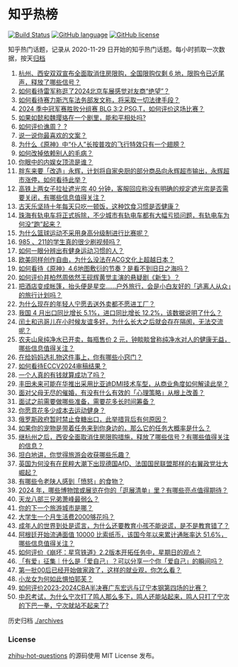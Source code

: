 # 知乎热榜
[![Build Status](https://github.com/ToWeLong/zhihu-hot-questions/workflows/CI/badge.svg)](https://github.com/ToWeLong/zhihu-hot-questions/actions)
[![GitHub language](https://img.shields.io/badge/language-golang-orange.svg)](https://golang.org/)
[![GitHub license](https://img.shields.io/github/license/ToWeLong/zhihu-hot-questions)](https://github.com/ToWeLong/zhihu-hot-questions/blob/main/LICENSE)

知乎热门话题，记录从 2020-11-29 日开始的知乎热门话题。每小时抓取一次数据，按天[归档](./archives)

<!-- BEGIN -->

1. [杭州、西安双双宣布全面取消住房限购，全国限购仅剩 6 地，限购令已近尾声，释放了哪些信号？](https://www.zhihu.com/question/655459201)
1. [如何看待雷军称逛了2024北京车展感觉对友商“绝望”？](https://www.zhihu.com/question/655216484)
1. [如何看待赛力斯汽车法务部发文称，将采取一切法律手段？](https://www.zhihu.com/question/655133456)
1. [2024 季中冠军赛胜败分组赛 BLG 3:2 PSG.T，如何评价这场比赛？](https://www.zhihu.com/question/655458598)
1. [如果如懿和魏璎珞在一个剧里，能和平相处吗?](https://www.zhihu.com/question/538837423)
1. [如何评价谯周？ ?](https://www.zhihu.com/question/35865739)
1. [说一说你最喜欢的文案？](https://www.zhihu.com/question/650683493)
1. [为什么《原神》中“仆人”长按普攻的飞行特效只有一个翅膀？](https://www.zhihu.com/question/654515471)
1. [如何改掉依赖别人的毛病？](https://www.zhihu.com/question/653480308)
1. [你眼中的内娱女顶流是谁？](https://www.zhihu.com/question/652991636)
1. [胖东来要「改造」永辉，计划将自家央厨的部分商品向永辉超市输出，永辉超市涨停，如何看待此举？](https://www.zhihu.com/question/655430404)
1. [高铁上两女子拉扯遮光帘 40 分钟，客服回应称没有明确的规定遮光帘是否需要关闭，有哪些信息值得关注？](https://www.zhihu.com/question/655149233)
1. [古天乐坚持十年每天只吃一顿饭，这种饮食习惯是否健康？](https://www.zhihu.com/question/654477046)
1. [珠海有轨电车将正式拆除，不少城市有轨电车都有大幅亏损问题，有轨电车为何没“跑”起来？](https://www.zhihu.com/question/655216043)
1. [为什么篮球运动不采用身高分级制进行比赛呢？](https://www.zhihu.com/question/642128349)
1. [985 、211的学生真的很少刷视频吗？](https://www.zhihu.com/question/655207797)
1. [如何一眼分辨出有健身运动习惯的人？](https://www.zhihu.com/question/633237461)
1. [欧美同样创作自由，为什么没法在ACG文化上超越日本？](https://www.zhihu.com/question/649318081)
1. [如何看待《原神》4.6地图敷衍的节奏？是看不到旧日之海吗？](https://www.zhihu.com/question/655395548)
1. [如何评价井柏然周依然王砚辉黄觉主演的悬疑剧《新生》？](https://www.zhihu.com/question/655173322)
1. [把酒店变成帐篷，抬头便是星空……户外旅行，会是小白友好的「逃离人从众」的旅行计划吗？](https://www.zhihu.com/question/654363766)
1. [为什么现在的年轻人宁愿去送外卖都不愿进工厂？](https://www.zhihu.com/question/392643496)
1. [我国 4 月出口同比增长 5.1%，进口同比增长 12.2%，该数据说明了什么？](https://www.zhihu.com/question/655439418)
1. [闰土和迅哥儿在小时候友谊多好，为什么长大之后就会存在隔阂，无法交流呢？](https://www.zhihu.com/question/655443488)
1. [农夫山泉纯净水已开卖，每瓶售价 2 元，钟睒睒曾称纯净水对人的健康无益，哪些信息值得关注？](https://www.zhihu.com/question/655317518)
1. [在给妈妈选礼物这件事上，你有哪些小窍门？](https://www.zhihu.com/question/654610242)
1. [如何看待ECCV2024审稿结果？](https://www.zhihu.com/question/642095706)
1. [一个人真的有钱就算成功了吗？](https://www.zhihu.com/question/655178141)
1. [丰田未来可能在华推出采用比亚迪DMI技术车型，从商业角度如何解读此举？](https://www.zhihu.com/question/655429971)
1. [面对父母无尽的催婚，有没有什么有效的「心理策略」从根上改善？](https://www.zhihu.com/question/653430269)
1. [面试之前需要做哪些准备，需要花多长时间筹备？](https://www.zhihu.com/question/651409573)
1. [你愿意花多少成本去运动健身？](https://www.zhihu.com/question/655284591)
1. [俄罗斯政府暂时禁止食糖出口，此举措背后有何原因？](https://www.zhihu.com/question/654928743)
1. [如果你的宠物是带着任务来到你身边的，那么它的任务大概率是什么？](https://www.zhihu.com/question/653429421)
1. [继杭州之后，西安全面取消住房限购措施，释放了哪些信号？有哪些值得关注的信息？](https://www.zhihu.com/question/655455691)
1. [坦白地讲，你觉得旅游会收获哪些乐趣？](https://www.zhihu.com/question/653301531)
1. [英国为何没有在民粹大潮下出现德国AfD、法国国民联盟那样的右翼政党壮大崛起？](https://www.zhihu.com/question/645385028)
1. [有哪些令老陕人感到「愤怒」的食物？](https://www.zhihu.com/question/654368963)
1. [2024 年，哪些博物馆或展览在你的「逛展清单」里？有哪些亮点值得期待？](https://www.zhihu.com/question/655334511)
1. [天龙八部三兄弟萧峰最弱么？](https://www.zhihu.com/question/654783233)
1. [你的下一个旅游城市是哪？](https://www.zhihu.com/question/653678578)
1. [大学生一个月生活费2000够花吗？](https://www.zhihu.com/question/653988458)
1. [成年人的世界到处是谎言，为什么还要教育小孩不能说谎，是不是教育错了？](https://www.zhihu.com/question/649462600)
1. [阿根廷开始流通面值 10000 比索纸币，该国今年以来累计通胀率达 51.6%，哪些信息值得关注？](https://www.zhihu.com/question/655342189)
1. [如何评价《崩坏：星穹铁道》2.2版本开拓任务中，星期日的观点？](https://www.zhihu.com/question/655387407)
1. [「有爱」征集｜什么是「爱自己」？可以分享一个你「爱自己」的瞬间吗？](https://www.zhihu.com/question/655443176)
1. [第一批00后已经开始做家政了，这样的就业观，你怎么看？](https://www.zhihu.com/question/655403801)
1. [小龙女为何如此惧怕郭芙？](https://www.zhihu.com/question/655382716)
1. [如何评价2023-2024CBA半决赛广东宏远与辽宁本钢第四场的比赛？](https://www.zhihu.com/question/655384360)
1. [中忍考试，为什么宁次打了鸣人那么多下，鸣人还能站起来，鸣人只打了宁次的下巴一拳，宁次就站不起来了?](https://www.zhihu.com/question/458394330)

<!-- END -->

历史归档 [./archives](./archives)


### License
[zhihu-hot-questions](https://github.com/towelong/zhihu-hot-questions) 的源码使用 MIT License 发布。